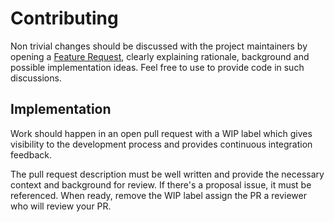 # Contributing

Non trivial changes should be discussed with the project maintainers by
opening a [Feature Request](https://github.com/teslamotors/vegeta/issues/new?template=feature_request.md),
clearly explaining rationale, background and possible implementation ideas.
Feel free to use to provide code in such discussions.

## Implementation

Work should happen in an open pull request with a WIP label
which gives visibility to the development process and provides
continuous integration feedback.

The pull request description must be well written and provide the necessary
context and background for review. If there's a proposal issue, it must be
referenced. When ready, remove the WIP label assign the PR a reviewer who will
review your PR.
